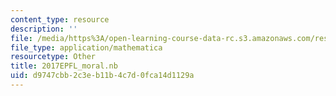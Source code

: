 ```yaml
---
content_type: resource
description: ''
file: /media/https%3A/open-learning-course-data-rc.s3.amazonaws.com/res-3-004-visualizing-materials-science-fall-2017/d9747cbb2c3eb11b4c7d0fca14d1129a_2017EPFL_moral.nb
file_type: application/mathematica
resourcetype: Other
title: 2017EPFL_moral.nb
uid: d9747cbb-2c3e-b11b-4c7d-0fca14d1129a
---
```

